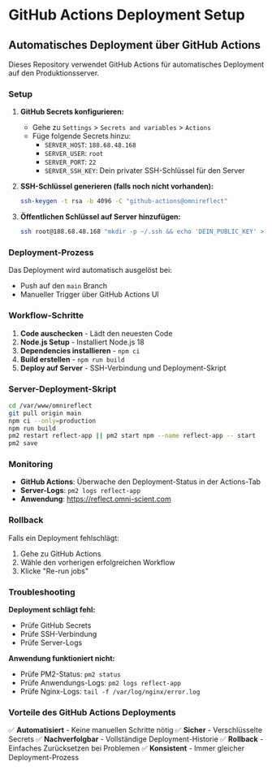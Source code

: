 # GitHub Actions Deployment Setup

## Automatisches Deployment über GitHub Actions

Dieses Repository verwendet GitHub Actions für automatisches Deployment auf den Produktionsserver.

### Setup

1. **GitHub Secrets konfigurieren:**
   - Gehe zu `Settings` > `Secrets and variables` > `Actions`
   - Füge folgende Secrets hinzu:
     - `SERVER_HOST`: `188.68.48.168`
     - `SERVER_USER`: `root`
     - `SERVER_PORT`: `22`
     - `SERVER_SSH_KEY`: Dein privater SSH-Schlüssel für den Server

2. **SSH-Schlüssel generieren (falls noch nicht vorhanden):**
   ```bash
   ssh-keygen -t rsa -b 4096 -C "github-actions@omnireflect"
   ```

3. **Öffentlichen Schlüssel auf Server hinzufügen:**
   ```bash
   ssh root@188.68.48.168 "mkdir -p ~/.ssh && echo 'DEIN_PUBLIC_KEY' >> ~/.ssh/authorized_keys"
   ```

### Deployment-Prozess

Das Deployment wird automatisch ausgelöst bei:
- Push auf den `main` Branch
- Manueller Trigger über GitHub Actions UI

### Workflow-Schritte

1. **Code auschecken** - Lädt den neuesten Code
2. **Node.js Setup** - Installiert Node.js 18
3. **Dependencies installieren** - `npm ci`
4. **Build erstellen** - `npm run build`
5. **Deploy auf Server** - SSH-Verbindung und Deployment-Skript

### Server-Deployment-Skript

```bash
cd /var/www/omnireflect
git pull origin main
npm ci --only=production
npm run build
pm2 restart reflect-app || pm2 start npm --name reflect-app -- start
pm2 save
```

### Monitoring

- **GitHub Actions**: Überwache den Deployment-Status in der Actions-Tab
- **Server-Logs**: `pm2 logs reflect-app`
- **Anwendung**: https://reflect.omni-scient.com

### Rollback

Falls ein Deployment fehlschlägt:
1. Gehe zu GitHub Actions
2. Wähle den vorherigen erfolgreichen Workflow
3. Klicke "Re-run jobs"

### Troubleshooting

**Deployment schlägt fehl:**
- Prüfe GitHub Secrets
- Prüfe SSH-Verbindung
- Prüfe Server-Logs

**Anwendung funktioniert nicht:**
- Prüfe PM2-Status: `pm2 status`
- Prüfe Anwendungs-Logs: `pm2 logs reflect-app`
- Prüfe Nginx-Logs: `tail -f /var/log/nginx/error.log`

### Vorteile des GitHub Actions Deployments

✅ **Automatisiert** - Keine manuellen Schritte nötig
✅ **Sicher** - Verschlüsselte Secrets
✅ **Nachverfolgbar** - Vollständige Deployment-Historie
✅ **Rollback** - Einfaches Zurücksetzen bei Problemen
✅ **Konsistent** - Immer gleicher Deployment-Prozess 